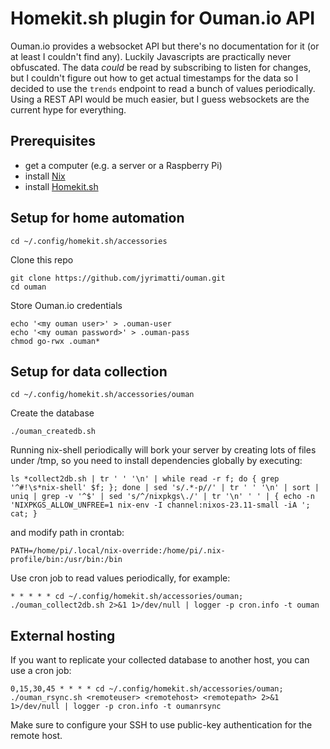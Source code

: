 # Homekit.sh plugin for Ouman.io API

Ouman.io provides a websocket API but there's no documentation for it (or at least I couldn't find any). Luckily Javascripts are practically never obfuscated. The data _could_ be read by subscribing to listen for changes, but I couldn't figure out how to get actual timestamps for the data so I decided to use the `trends` endpoint to read a bunch of values periodically. Using a REST API would be much easier, but I guess websockets are the current hype for everything.

Prerequisites
-------------
- get a computer (e.g. a server or a Raspberry Pi)
- install [Nix](https://nixos.org/download/)
- install [Homekit.sh](https://github.com/jyrimatti/homekit.sh)

Setup for home automation
-------------------------

```
cd ~/.config/homekit.sh/accessories
```

Clone this repo
```
git clone https://github.com/jyrimatti/ouman.git
cd ouman
```

Store Ouman.io credentials
```
echo '<my ouman user>' > .ouman-user
echo '<my ouman password>' > .ouman-pass
chmod go-rwx .ouman*
```

Setup for data collection
-------------------------

```
cd ~/.config/homekit.sh/accessories/ouman
```

Create the database
```
./ouman_createdb.sh
```

Running nix-shell periodically will bork your server by creating lots of files under /tmp, so you need to install dependencies globally by executing:
```
ls *collect2db.sh | tr ' ' '\n' | while read -r f; do { grep '^#!\s*nix-shell' $f; }; done | sed 's/.*-p//' | tr ' ' '\n' | sort | uniq | grep -v '^$' | sed 's/^/nixpkgs\./' | tr '\n' ' ' | { echo -n 'NIXPKGS_ALLOW_UNFREE=1 nix-env -I channel:nixos-23.11-small -iA '; cat; }
```

and modify path in crontab:
```
PATH=/home/pi/.local/nix-override:/home/pi/.nix-profile/bin:/usr/bin:/bin
```

Use cron job to read values periodically, for example:
```
* * * * * cd ~/.config/homekit.sh/accessories/ouman; ./ouman_collect2db.sh 2>&1 1>/dev/null | logger -p cron.info -t ouman
```

External hosting
----------------
If you want to replicate your collected database to another host, you can use a cron job:

```
0,15,30,45 * * * * cd ~/.config/homekit.sh/accessories/ouman; ./ouman_rsync.sh <remoteuser> <remotehost> <remotepath> 2>&1 1>/dev/null | logger -p cron.info -t oumanrsync
```

Make sure to configure your SSH to use public-key authentication for the remote host.
